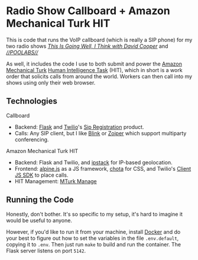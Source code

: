 # Radio Show Callboard + Amazon Mechanical Turk HIT

This is code that runs the VoIP callboard (which is really a SIP phone) for my
two radio shows _[This Is Going Well, I Think with David Cooper](https://jew.pizza)_
and _[//POOLABS//](https://kpiss.fm/show/poolabs/)_

As well, it includes the code I use to both submit and power the
[Amazon Mechanical Turk](https://www.mturk.com/)
[Human Intelligence Task](https://www.mturk.com/worker/help#what_is_hit) (HIT),
which in short is a work order that solicits calls from around the world.
Workers can then call into my shows using only their web browser.

## Technologies

Callboard

* Backend: [Flask](https://flask.palletsprojects.com/en/1.1.x/) and
  [Twilio](https://www.twilio.com/)'s
  [Sip Registration](https://www.twilio.com/blog/support-regional-sip-registration)
  product.
* Calls: Any SIP client, but I like [Blink](http://icanblink.com/) or
  [Zoiper](https://www.zoiper.com/) which support multiparty conferencing.

Amazon Mechanical Turk HIT

* Backend: Flask and Twilio, and [ipstack](https://ipstack.com/) for IP-based
  geolocation.
* Frontend: [alpine.js](https://github.com/alpinejs/alpine) as a JS framework,
  [chota](https://jenil.github.io/chota/) for CSS, and Twilio's
  [Client JS SDK](https://www.twilio.com/docs/voice/client/javascript) to place
  calls.
* HIT Management: [MTurk Manage](https://github.com/jtjacques/mturk-manage/)


## Running the Code

Honestly, don't bother. It's so specific to my setup, it's hard to imagine it
would be useful to anyone.

However, if you'd like to run it from your machine, install
[Docker](https://www.docker.com/) and do your best to figure out how to set
the variables in the file `.env.default`, copying it to `.env`. Then just
run `make` to build and run the container. The Flask server listens on port
`5142`.
